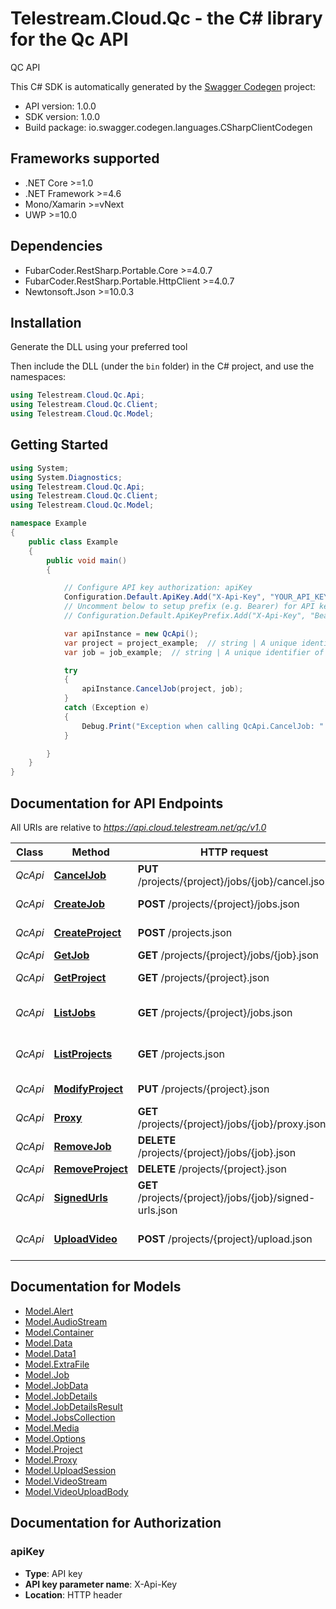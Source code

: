 # Telestream.Cloud.Qc - the C# library for the Qc API

QC API

This C# SDK is automatically generated by the [Swagger Codegen](https://github.com/swagger-api/swagger-codegen) project:

- API version: 1.0.0
- SDK version: 1.0.0
- Build package: io.swagger.codegen.languages.CSharpClientCodegen

<a name="frameworks-supported"></a>
## Frameworks supported
- .NET Core >=1.0
- .NET Framework >=4.6
- Mono/Xamarin >=vNext
- UWP >=10.0

<a name="dependencies"></a>
## Dependencies
- FubarCoder.RestSharp.Portable.Core >=4.0.7
- FubarCoder.RestSharp.Portable.HttpClient >=4.0.7
- Newtonsoft.Json >=10.0.3

<a name="installation"></a>
## Installation
Generate the DLL using your preferred tool

Then include the DLL (under the `bin` folder) in the C# project, and use the namespaces:
```csharp
using Telestream.Cloud.Qc.Api;
using Telestream.Cloud.Qc.Client;
using Telestream.Cloud.Qc.Model;
```
<a name="getting-started"></a>
## Getting Started

```csharp
using System;
using System.Diagnostics;
using Telestream.Cloud.Qc.Api;
using Telestream.Cloud.Qc.Client;
using Telestream.Cloud.Qc.Model;

namespace Example
{
    public class Example
    {
        public void main()
        {

            // Configure API key authorization: apiKey
            Configuration.Default.ApiKey.Add("X-Api-Key", "YOUR_API_KEY");
            // Uncomment below to setup prefix (e.g. Bearer) for API key, if needed
            // Configuration.Default.ApiKeyPrefix.Add("X-Api-Key", "Bearer");

            var apiInstance = new QcApi();
            var project = project_example;  // string | A unique identifier of a Project.
            var job = job_example;  // string | A unique identifier of a Job.

            try
            {
                apiInstance.CancelJob(project, job);
            }
            catch (Exception e)
            {
                Debug.Print("Exception when calling QcApi.CancelJob: " + e.Message );
            }

        }
    }
}
```

<a name="documentation-for-api-endpoints"></a>
## Documentation for API Endpoints

All URIs are relative to *https://api.cloud.telestream.net/qc/v1.0*

Class | Method | HTTP request | Description
------------ | ------------- | ------------- | -------------
*QcApi* | [**CancelJob**](docs/QcApi.md#canceljob) | **PUT** /projects/{project}/jobs/{job}/cancel.json | 
*QcApi* | [**CreateJob**](docs/QcApi.md#createjob) | **POST** /projects/{project}/jobs.json | Create a new job
*QcApi* | [**CreateProject**](docs/QcApi.md#createproject) | **POST** /projects.json | Create a new project
*QcApi* | [**GetJob**](docs/QcApi.md#getjob) | **GET** /projects/{project}/jobs/{job}.json | Get QC job
*QcApi* | [**GetProject**](docs/QcApi.md#getproject) | **GET** /projects/{project}.json | Get project by Id
*QcApi* | [**ListJobs**](docs/QcApi.md#listjobs) | **GET** /projects/{project}/jobs.json | Get jobs form projects
*QcApi* | [**ListProjects**](docs/QcApi.md#listprojects) | **GET** /projects.json | List all projects for an account
*QcApi* | [**ModifyProject**](docs/QcApi.md#modifyproject) | **PUT** /projects/{project}.json | Modify project
*QcApi* | [**Proxy**](docs/QcApi.md#proxy) | **GET** /projects/{project}/jobs/{job}/proxy.json | 
*QcApi* | [**RemoveJob**](docs/QcApi.md#removejob) | **DELETE** /projects/{project}/jobs/{job}.json | 
*QcApi* | [**RemoveProject**](docs/QcApi.md#removeproject) | **DELETE** /projects/{project}.json | 
*QcApi* | [**SignedUrls**](docs/QcApi.md#signedurls) | **GET** /projects/{project}/jobs/{job}/signed-urls.json | 
*QcApi* | [**UploadVideo**](docs/QcApi.md#uploadvideo) | **POST** /projects/{project}/upload.json | Creates an upload session


<a name="documentation-for-models"></a>
## Documentation for Models

 - [Model.Alert](docs/Alert.md)
 - [Model.AudioStream](docs/AudioStream.md)
 - [Model.Container](docs/Container.md)
 - [Model.Data](docs/Data.md)
 - [Model.Data1](docs/Data1.md)
 - [Model.ExtraFile](docs/ExtraFile.md)
 - [Model.Job](docs/Job.md)
 - [Model.JobData](docs/JobData.md)
 - [Model.JobDetails](docs/JobDetails.md)
 - [Model.JobDetailsResult](docs/JobDetailsResult.md)
 - [Model.JobsCollection](docs/JobsCollection.md)
 - [Model.Media](docs/Media.md)
 - [Model.Options](docs/Options.md)
 - [Model.Project](docs/Project.md)
 - [Model.Proxy](docs/Proxy.md)
 - [Model.UploadSession](docs/UploadSession.md)
 - [Model.VideoStream](docs/VideoStream.md)
 - [Model.VideoUploadBody](docs/VideoUploadBody.md)


<a name="documentation-for-authorization"></a>
## Documentation for Authorization

<a name="apiKey"></a>
### apiKey

- **Type**: API key
- **API key parameter name**: X-Api-Key
- **Location**: HTTP header

